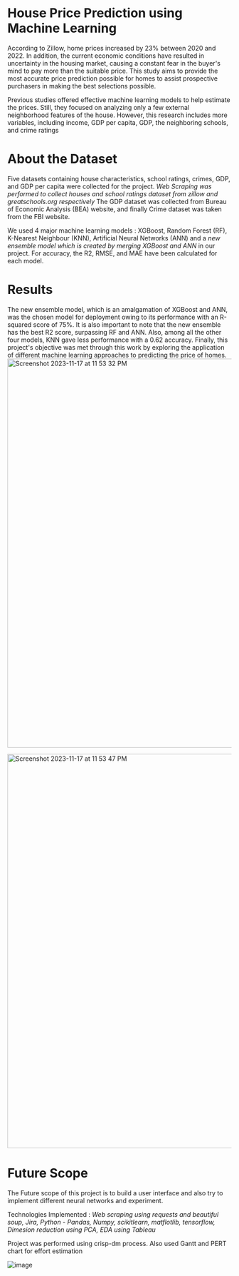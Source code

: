 # House Price Prediction using Machine Learning

According to Zillow, home prices increased by 23% between 2020 and 2022. In addition, the current economic conditions have resulted in uncertainty in the housing market, causing a constant fear in the buyer's mind to pay more than the suitable price. This study aims to provide the most accurate price prediction possible for homes to assist prospective purchasers in making the best selections possible.
  
  Previous studies offered effective machine learning models to help estimate the prices. Still, they focused on analyzing only a few external neighborhood features of the house. However, this research includes more variables, including income,  GDP per capita, GDP, the neighboring schools, and crime ratings
  
# About the Dataset
Five datasets containing house characteristics, school ratings, crimes, GDP, and GDP per capita were collected for the project.
*Web Scraping was performed to collect houses and school ratings dataset from zillow and greatschools.org respectively*
The GDP dataset was collected from Bureau of Economic Analysis (BEA) website, and finally Crime dataset was taken from the FBI website.

We used 4 major machine learning models : XGBoost, Random Forest (RF), K-Nearest Neighbour (KNN), Artificial Neural Networks (ANN) and a *new ensemble model which is created by merging XGBoost and ANN* in our project. For accuracy, the R2, RMSE, and MAE have been calculated for each model. 

# Results
The new ensemble model, which is an amalgamation of XGBoost and ANN, was the chosen model for deployment owing to its performance with an R-squared score of 75%. It is also important to note that the new ensemble has the best R2 score, surpassing RF and ANN. Also, among all the other four models, KNN gave less performance with a 0.62 accuracy. Finally, this project's objective was met through this work by exploring the application of different machine learning approaches to predicting the price of homes.
<img width="872" alt="Screenshot 2023-11-17 at 11 53 32 PM" src="https://github.com/SANGAMITHRAMURUGESAN/House-Price-Prediction-using-Machine-Learning/assets/78456699/6216298f-cf7a-4066-8198-6884a6162fd8">


<img width="884" alt="Screenshot 2023-11-17 at 11 53 47 PM" src="https://github.com/SANGAMITHRAMURUGESAN/House-Price-Prediction-using-Machine-Learning/assets/78456699/d92e10b3-98ed-4635-8483-5497e4efd0ed">


# Future Scope
The Future scope of this project is to build a user interface and also try to implement different neural networks and experiment.

Technologies Implemented : *Web scraping using requests and beautiful soup, Jira, Python - Pandas, Numpy, scikitlearn, matflotlib, tensorflow, Dimesion reduction using PCA, EDA using Tableau*

Project was performed using crisp-dm process. Also used Gantt and PERT chart for effort estimation

![image](https://user-images.githubusercontent.com/38915458/209068805-f4005173-ab2f-4f09-acc4-ef400b4ac6a3.png)
